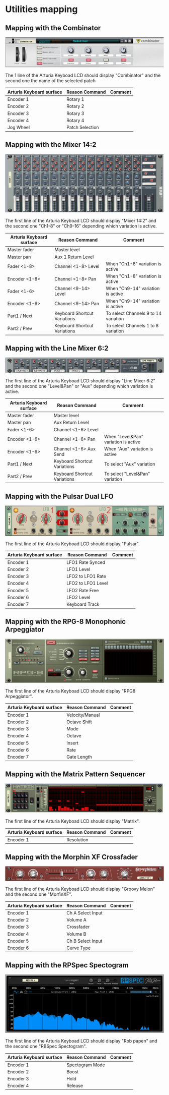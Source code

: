 # Utilities mapping

## Mapping with the Combinator

![Combinator Logo](../images/Combinator.png)

The 1 line of the Arturia Keyboad LCD should display "Combinator" and the second one the name of the selected patch

| Arturia Keyboard surface | Reason Command | Comment |
| -------------------------- | -------------- | ----------------------- |
| Encoder 1 | Rotary 1 |  |
| Encoder 2 | Rotary 2 |  |
| Encoder 3 | Rotary 3 |  |
| Encoder 4 | Rotary 4 |  |
| Jog Wheel | Patch Selection |  |

## Mapping with the Mixer 14:2

![Mixer 14:2 Logo](../images/Mixer14_2.png)

The first line of the Arturia Keyboad LCD should display "Mixer 14:2" and  the second one "Ch1-8" or "Ch9-16" depending which variation is active.

| Arturia Keyboard surface | Reason Command | Comment |
| -------------------------- | -------------- | ----------------------- |
| Master fader | Master level|  |
| Master pan | Aux 1 Return Level |  |
| Fader <1-8> | Channel <1-8> Level | When "Ch1-8" variation is active |
| Encoder <1-8> | Channel <1-8> Pan | When "Ch1-8" variation is active |
| Fader <1-6> | Channel <9-14> Level | When "Ch9-14" variation is active |
| Encoder <1-6> | Channel <9-14> Pan | When "Ch9-14" variation is active |
| Part1 / Next| Keyboard Shortcut Variations | To select Channels 9 to 14 variation |
| Part2 / Prev| Keyboard Shortcut Variations | To select Channels 1 to 8 variation |

## Mapping with the Line Mixer 6:2

![Line Mixer 6:2 Logo](../images/LineMixer6.png)

The first line of the Arturia Keyboad LCD should display "Line Mixer 6:2" and  the second one "Level&Pan" or "Aux" depending which variation is active.

| Arturia Keyboard surface | Reason Command | Comment |
| -------------------------- | -------------- | ----------------------- |
| Master fader | Master level|  |
| Master pan | Aux Return Level |  |
| Fader <1-6> | Channel <1-6> Level |  |
| Encoder <1-6> | Channel <1-6> Pan | When "Level&Pan" variation is active |
| Encoder <1-6> | Channel <1-6> Aux Send | When "Aux" variation is active |
| Part1 / Next| Keyboard Shortcut Variations | To select "Aux" variation |
| Part2 / Prev| Keyboard Shortcut Variations | To select "Level&Pan" variation |

## Mapping with the Pulsar Dual LFO

![Pulsar Logo](../images/Pulsar.png)

The first line of the Arturia Keyboad LCD should display "Pulsar".

| Arturia Keyboard surface | Reason Command | Comment |
| -------------------------- | -------------- | ----------------------- |
| Encoder 1 | LFO1 Rate Synced |  |
| Encoder 2 | LFO1 Level |  |
| Encoder 3 | LFO2 to LFO1 Rate |  |
| Encoder 4 | LFO2 to LFO1 Level|  |
| Encoder 5 | LFO2 Rate Free |  |
| Encoder 6 | LFO2 Level |  |
| Encoder 7 | Keyboard Track |  |

## Mapping with the RPG-8 Monophonic Arpeggiator

![RPG-8 Logo](../images/RPG8.png)

The first line of the Arturia Keyboad LCD should display "RPG8 Arpeggiator".

| Arturia Keyboard surface | Reason Command | Comment |
| -------------------------- | -------------- | ----------------------- |
| Encoder 1 | Velocity/Manual |  |
| Encoder 2 | Octave Shift |  |
| Encoder 3 | Mode |  |
| Encoder 4 | Octave |  |
| Encoder 5 | Insert |  |
| Encoder 6 | Rate |  |
| Encoder 7 | Gate Length|  |

## Mapping with the Matrix Pattern Sequencer

![Matrix Logo](../images/Matrix.png)

The first line of the Arturia Keyboad LCD should display "Matrix".

| Arturia Keyboard surface | Reason Command | Comment |
| -------------------------- | -------------- | ----------------------- |
| Encoder 1 | Resolution |  |

## Mapping with the Morphin XF Crossfader

![Morfin XF](../images/MorfinXF.jpg)

The first line of the Arturia Keyboad LCD should display "Groovy Melon" and the second one "MorfinXF".

| Arturia Keyboard surface | Reason Command | Comment |
| -------------------------- | -------------- | ----------------------- |
| Encoder 1 | Ch A Select Input |  |
| Encoder 2 | Volume A |  |
| Encoder 3 | Crossfader |  |
| Encoder 4 | Volume B |  |
| Encoder 5 | Ch B Select Input |  |
| Encoder 6 | Curve Type |  |

## Mapping with the RPSpec Spectogram

![RBSpec](../images/RBSpec.jpg)

The first line of the Arturia Keyboad LCD should display "Rob papen" and the second one "RBSpec Spectogram".

| Arturia Keyboard surface | Reason Command | Comment |
| -------------------------- | -------------- | ----------------------- |
| Encoder 1 | Spectogram Mode |  |
| Encoder 2 | Boost |  |
| Encoder 3 | Hold |  |
| Encoder 4 | Release |  |
